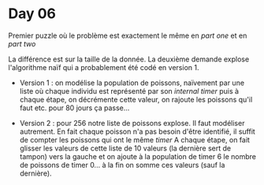 # Day 06

Premier puzzle où le problème est exactement le même en _part one_ et en _part two_

La différence est sur la taille de la donnée. La deuxième demande explose l'algorithme naïf qui a probablement été codé en version 1.

- Version 1 : on modélise la population de poissons, naïvement par une liste où chaque individu est représenté par son _internal timer_ puis à chaque étape, on décrémente cette valeur, on rajoute les poissons qu'il faut etc. pour 80 jours ça passe...

- Version 2 : pour 256 notre liste de poissons explose. Il faut modéliser autrement. En fait chaque poisson n'a pas besoin d'être identifié, il suffit de compter les poissons qui ont le même _timer_ A chaque étape, on fait glisser les valeurs de cette liste de 10 valeurs (la dernière sert de tampon) vers la gauche et on ajoute à la population de timer 6 le nombre de poissons de timer 0... à la fin on somme ces valeurs (sauf la dernière).